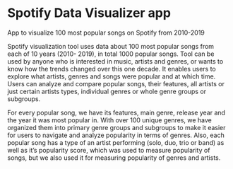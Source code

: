 # Spotify Data Visualizer app
 App to visualize 100 most popular songs on Spotify from 2010-2019

Spotify visualization tool uses data about 100 most popular songs from each of 10 years (2010-
2019), in total 1000 popular songs. Tool can be used by anyone who is interested in music, artists
and genres, or wants to know how the trends changed over this one decade. It enables users to
explore what artists, genres and songs were popular and at which time. Users can analyze and
compare popular songs, their features, all artists or just certain artists types, individual genres or
whole genre groups or subgroups.

For every popular song, we have its features, main genre, release year and the year it was
most popular in. With over 100 unique genres, we have organized them into primary genre groups
and subgroups to make it easier for users to navigate and analyze popularity in terms of genres.
Also, each popular song has a type of an artist performing (solo, duo, trio or band) as well as it’s
popularity score, which was used to measure popularity of songs, but we also used it for measuring
popularity of genres and artists.
